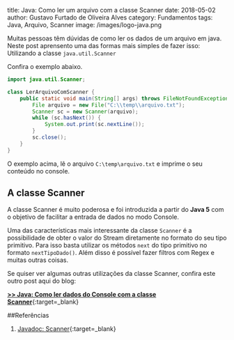 title: Java: Como ler um arquivo com a classe Scanner
date: 2018-05-02
author: Gustavo Furtado de Oliveira Alves
category: Fundamentos
tags: Java, Arquivo, Scanner
image: /images/logo-java.png

Muitas pessoas têm dúvidas de como ler os dados de um arquivo em java.
Neste post aprensento uma das formas mais simples de fazer isso:
Utilizando a classe ```java.util.Scanner```

Confira o exemplo abaixo.

```java
import java.util.Scanner;

class LerArquivoComScanner {
	public static void main(String[] args) throws FileNotFoundException {
		File arquivo = new File("C:\\temp\\arquivo.txt");
		Scanner sc = new Scanner(arquivo);
		while (sc.hasNext()) {
			System.out.print(sc.nextLine());
		}
		sc.close();
	}
}
```

O exemplo acima, lê o arquivo `C:\temp\arquivo.txt` e imprime o seu
conteúdo no console.

## A classe Scanner

A classe Scanner é muito poderosa e foi introduzida a partir do **Java 5**
com o objetivo de facilitar a entrada de dados no modo Console.

Uma das características mais interessante da classe `Scanner`
é a possibilidade de obter o valor do Stream diretamente
no formato do seu tipo primitivo.
Para isso basta utilizar os métodos `next` do tipo primitivo
no formato `nextTipoDado()`.
Além disso é possível fazer filtros com Regex e muitas outras coisas.

Se quiser ver algumas outras utilizações da classe Scanner,
confira este outro post aqui do blog:

[**>> Java: Como ler dados do Console com a classe Scanner**](https://dicasdejava.com.br/java-como-ler-dados-do-console-com-a-classe-scanner/){:target=\_blank}

##Referências

1. [Javadoc: Scanner](https://docs.oracle.com/javase/7/docs/api/java/util/Scanner.html){:target=\_blank}